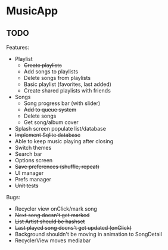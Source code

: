 # MusicApp

## TODO

Features:
- Playlist
  - ~~Create playlists~~
  - Add songs to playlists
  - Delete songs from playlists
  - Basic playlist (favorites, last added)
  - Create shared playlists with friends
- Songs
  - Song progress bar (with slider)
  - ~~Add to queue system~~
  - Delete songs
  - Get song/album cover
- Splash screen populate list/database
- ~~Implement Sqlite database~~
- Able to keep music playing after closing
- Switch themes
- Search bar
- Options screen
- ~~Save preferences (shuffle, repeat)~~
- UI manager
- Prefs manager
- ~~Unit tests~~

Bugs:
- Recycler view onClick/mark song
- ~~Next song doesn't get marked~~
- ~~List Artist should be hashset~~
- ~~Last played song doens't get updated (onClick)~~
- Background shouldn't be moving in animation to SongDetail
- RecyclerView moves mediabar

